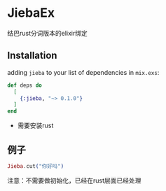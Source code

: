 # JiebaEx

结巴rust分词版本的elixir绑定

## Installation
adding `jieba` to your list of dependencies in `mix.exs`:

```elixir
def deps do
  [
    {:jieba, "~> 0.1.0"}
  ]
end
```

- 需要安装rust

## 例子

 ```elixir
 Jieba.cut("你好吗")
 ```

注意：不需要做初始化，已经在rust层面已经处理